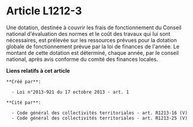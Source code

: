 # Article L1212-3

Une dotation, destinée à couvrir les frais de fonctionnement du Conseil national d'évaluation des normes et le coût des
travaux qui lui sont nécessaires, est prélevée sur les ressources prévues pour la dotation globale de fonctionnement prévue
par la loi de finances de l'année. Le montant de cette dotation est déterminé, chaque année, par le conseil national, après
avis conforme du comité des finances locales.

**Liens relatifs à cet article**

	**Créé par**:

	  - Loi n°2013-921 du 17 octobre 2013 - art. 1

	**Cité par**:

	  - Code général des collectivités territoriales - art. R1213-16 (V)
	  - Code général des collectivités territoriales - art. R1213-25 (V)
